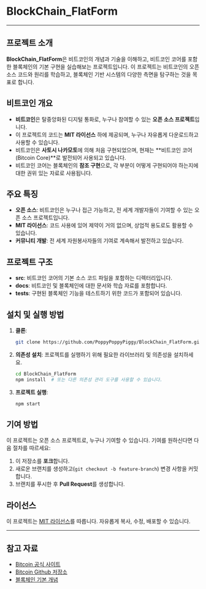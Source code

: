 # BlockChain_FlatForm

---

## 프로젝트 소개

**BlockChain_FlatForm**은 비트코인의 개념과 기술을 이해하고, 비트코인 코어를 포함한 블록체인의 기본 구현을 실습해보는 프로젝트입니다. 이 프로젝트는 비트코인의 오픈 소스 코드와 원리를 학습하고, 블록체인 기반 시스템의 다양한 측면을 탐구하는 것을 목표로 합니다.

## 비트코인 개요

- **비트코인**은 탈중앙화된 디지털 통화로, 누구나 참여할 수 있는 **오픈 소스 프로젝트**입니다.
- 이 프로젝트의 코드는 **MIT 라이선스** 하에 제공되며, 누구나 자유롭게 다운로드하고 사용할 수 있습니다.
- 비트코인은 **사토시 나카모토**에 의해 처음 구현되었으며, 현재는 **비트코인 코어(Bitcoin Core)**로 발전되어 사용되고 있습니다.
- 비트코인 코어는 블록체인의 **참조 구현**으로, 각 부분이 어떻게 구현되어야 하는지에 대한 권위 있는 자료로 사용됩니다.

## 주요 특징

- **오픈 소스**: 비트코인은 누구나 접근 가능하고, 전 세계 개발자들이 기여할 수 있는 오픈 소스 프로젝트입니다.
- **MIT 라이선스**: 코드 사용에 있어 제약이 거의 없으며, 상업적 용도로도 활용할 수 있습니다.
- **커뮤니티 개발**: 전 세계 자원봉사자들의 기여로 계속해서 발전하고 있습니다.

## 프로젝트 구조

- **src**: 비트코인 코어의 기본 소스 코드 파일을 포함하는 디렉터리입니다.
- **docs**: 비트코인 및 블록체인에 대한 문서와 학습 자료를 포함합니다.
- **tests**: 구현된 블록체인 기능을 테스트하기 위한 코드가 포함되어 있습니다.

## 설치 및 실행 방법

1. **클론**:
    ```bash
    git clone https://github.com/PoppyPoppyPiggy/BlockChain_FlatForm.git
    ```

2. **의존성 설치**:
    프로젝트를 실행하기 위해 필요한 라이브러리 및 의존성을 설치하세요.
    ```bash
    cd BlockChain_FlatForm
    npm install  # 또는 다른 의존성 관리 도구를 사용할 수 있습니다.
    ```

3. **프로젝트 실행**:
    ```bash
    npm start  
    ```

## 기여 방법

이 프로젝트는 오픈 소스 프로젝트로, 누구나 기여할 수 있습니다. 기여를 원하신다면 다음 절차를 따르세요:

1. 이 저장소를 **포크**합니다.
2. 새로운 브랜치를 생성하고(`git checkout -b feature-branch`) 변경 사항을 커밋합니다.
3. 브랜치를 푸시한 후 **Pull Request**를 생성합니다.

## 라이선스

이 프로젝트는 [MIT 라이선스](https://opensource.org/licenses/MIT)를 따릅니다. 자유롭게 복사, 수정, 배포할 수 있습니다.

---

## 참고 자료

- [Bitcoin 공식 사이트](https://bitcoin.org)
- [Bitcoin Github 저장소](https://github.com/bitcoin/bitcoin)
- [블록체인 기본 개념](https://en.wikipedia.org/wiki/Blockchain)

